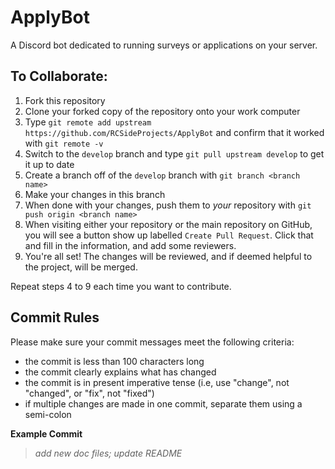 # ApplyBot
A Discord bot dedicated to running surveys or applications on your server.


## To Collaborate:
1. Fork this repository
2. Clone your forked copy of the repository onto your work computer
3. Type `git remote add upstream https://github.com/RCSideProjects/ApplyBot` and confirm that it worked with `git remote -v`
4. Switch to the `develop` branch and type `git pull upstream develop` to get it up to date
5. Create a branch off of the `develop` branch with `git branch <branch name>`
6. Make your changes in this branch
7. When done with your changes, push them to *your* repository with `git push origin <branch name>`
8. When visiting either your repository or the main repository on GitHub, you will see a button show up labelled `Create Pull Request`. Click that and fill in the information, and add some reviewers.
9. You're all set! The changes will be reviewed, and if deemed helpful to the project, will be merged.

Repeat steps 4 to 9 each time you want to contribute.

## Commit Rules
Please make sure your commit messages meet the following criteria:
- the commit is less than 100 characters long
- the commit clearly explains what has changed
- the commit is in present imperative tense (i.e, use "change", not "changed", or "fix", not "fixed")
- if multiple changes are made in one commit, separate them using a semi-colon

__Example Commit__
> *add new doc files; update README*
